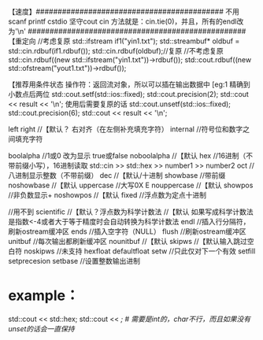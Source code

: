 【速度】###########################################
不用scanf printf cstdio
坚守cout cin
方法就是：cin.tie(0)，并且，所有的endl改为'\n'
##################################################
【重定向
//考虑复原
std::ifstream if1("yin1.txt");
std::streambuf* oldbuf = std::cin.rdbuf(if1.rdbuf());
std::cin.rdbuf(oldbuf);//复原
//不考虑复原
std::cin.rdbuf((new std::ifstream("yin1.txt"))->rdbuf());
std::cout.rdbuf((new std::ofstream("yout1.txt"))->rdbuf());


【推荐用条件状态
操作符：返回流对象，所以可以插在输出数据中
<iostream>
[eg:1
精确到小数点后两位
std::cout.setf(std::ios::fixed);
std::cout.precision(2);
std::cout << result << '\n';
使用后需要复原的话
std::cout.unsetf(std::ios::fixed);
std::cout.precision(6);
std::cout << result << '\n';


left
right		//【默认？ 右对齐（在左侧补充填充字符）
internal	//符号位和数字之间填充字符

boolalpha	//1或0 改为显示 true或false
noboolalpha	//【默认
hex		//16进制（不带前缀小写），16进制读取 std::cin >> std::hex >> number1 >> number2
oct		//八进制显示整数（不带前缀）
dec		//【默认/十进制
showbase	//带前缀
noshowbase	//【默认
uppercase	//大写0X E
nouppercase	//【默认
showpos		//非负数显示+
noshowpos	//【默认
fixed		//浮点数为定点十进制

//用不到
scientific	//【默认？浮点数为科学计数法
		//【默认 如果写成科学计数法是指数<-4或者大于等于精度时会自动转换为科学计数法
endl		//插入行分隔符，刷新ostream缓冲区
ends		//插入空字符（NULL）
flush		//刷新ostream缓冲区
unitbuf		//每次输出都刷新缓冲区
nounitbuf	//【默认
skipws		//【默认输入跳过空白符
noskipws
//未支持
hexfloat
defaultfloat
<iomanip>
setw		//只此仅对下一个有效
setfill
setprecesion
setbase		//设置整数输出进制



# example：

std::cout << std::hex;
std::cout << <var>; # 需要是int的，char不行，而且如果没有unset的话会一直保持